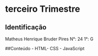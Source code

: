 # terceiro Trimestre

## Identificação
Matheus Henrique Bruder Pires N°: 24 1°: G

##Conteúdo - HTML- CSS - JavaScript
